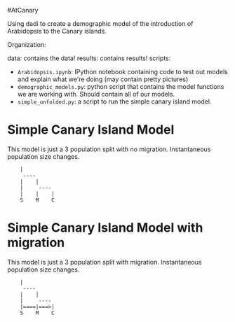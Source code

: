 #AtCanary

Using dadi to create a demographic model of the introduction of Arabidopsis to the Canary islands.

Organization:

data: contains the data!
results: contains results!
scripts:
  - `Arabidopsis.ipynb`: IPython notebook containing code to test out models and explain what we're doing (may contain pretty pictures)
  - `demographic_models.py`: python script that contains the model functions we are working with. Should contain all of our models.
  - `simple_unfolded.py`: a script to run the simple canary island model.


# Simple Canary Island Model
This model is just a 3 population split with no migration. Instantaneous population size changes.

```
    |
     ----
    |    |
    |     ----
    |    |    |
    S    M    C
```

# Simple Canary Island Model with migration
This model is just a 3 population split with migration. Instantaneous population size changes.

```
    |
     ----
    |    |
    |     ----
    |====|===>|
    S    M    C
```
